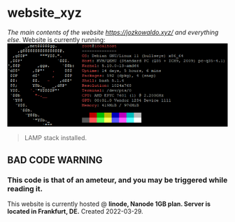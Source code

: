 # website_xyz
*The main contents of the website https://jozkowaldo.xyz/ and everything else.*
Website is currently running:
![NEOFETCH](neofetch.png)

>LAMP stack installed.
## BAD CODE WARNING
### This code is that of an ameteur, and you may be triggered while reading it.

This website is currently hosted @ **linode, Nanode 1GB plan. Server is located in Frankfurt, DE.**
Created 2022-03-29.

